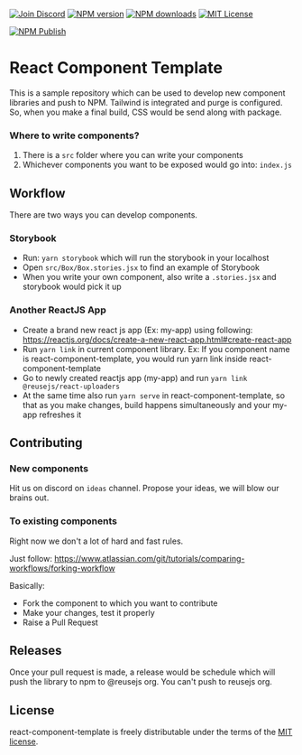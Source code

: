 <!-- [![View Storybook][view-storybook-image]][view-storybook-url] -->
[![Join Discord][join-discord-image]][join-discord-url]
[![NPM version][npm-version-image]][npm-url]
[![NPM downloads][npm-downloads-image]][npm-downloads-url]
[![MIT License][license-image]][license-url]
<!-- [![Storybook][storybook-action-image]][storybook-action-url] -->
[![NPM Publish][npm-publish-action-image]][npm-publish-action-url]

# React Component Template

This is a sample repository which can be used to develop new component libraries and push to NPM. Tailwind is integrated and purge is configured. So, when you make a final build, CSS would be send along with package.

### Where to write components?

1. There is a `src` folder where you can write your components
2. Whichever components you want to be exposed would go into: `index.js`

## Workflow

There are two ways you can develop components.

### Storybook

- Run: `yarn storybook` which will run the storybook in your localhost
- Open `src/Box/Box.stories.jsx` to find an example of Storybook
- When you write your own component, also write a `.stories.jsx` and storybook would pick it up

### Another ReactJS App

- Create a brand new react js app (Ex: my-app) using following: https://reactjs.org/docs/create-a-new-react-app.html#create-react-app
- Run `yarn link` in current component library. Ex: If you component name is react-component-template, you would run yarn link inside react-component-template
- Go to newly created reactjs app (my-app) and run `yarn link @reusejs/react-uploaders`
- At the same time also run `yarn serve` in react-component-template, so that as you make changes, build happens simultaneously and your my-app refreshes it

## Contributing

### New components

Hit us on discord on `ideas` channel. Propose your ideas, we will blow our brains out.

### To existing components

Right now we don't a lot of hard and fast rules. 

Just follow: https://www.atlassian.com/git/tutorials/comparing-workflows/forking-workflow

Basically:

- Fork the component to which you want to contribute
- Make your changes, test it properly
- Raise a Pull Request

## Releases

Once your pull request is made, a release would be schedule which will push the library to npm to @reusejs org. You can't push to reusejs org.
 
## License

react-component-template is freely distributable under the terms of the [MIT license][license-url].

[license-image]: https://img.shields.io/badge/license-MIT-blue.svg?style=flat
[license-url]: LICENSE

[npm-url]: https://npmjs.org/package/@reusejs/react-uploaders
[npm-version-image]: https://img.shields.io/npm/v/@reusejs/react-uploaders.svg?style=flat

[npm-downloads-image]: https://img.shields.io/npm/dm/@reusejs/react-uploaders.svg?style=flat
[npm-downloads-url]: https://npmcharts.com/compare/@reusejs/react-uploaders?minimal=true

<!-- [view-storybook-image]: https://img.shields.io/badge/View-Storybook-F59E0B.svg
[view-storybook-url]: https://master--617258d6729860003a3d6e10.chromatic.com -->

[join-discord-image]: https://img.shields.io/badge/Join-Discord-7389D8.svg
[join-discord-url]: https://discord.gg/VUa9SHvvDb

<!-- [storybook-action-image]: https://github.com/reusejs/react-uploaders/actions/workflows/chromatic.yml/badge.svg
[storybook-action-url]: https://github.com/reusejs/react-uploaders/actions/workflows/chromatic.yml -->

[npm-publish-action-image]: https://github.com/reusejs/react-uploaders/actions/workflows/publish.yml/badge.svg
[npm-publish-action-url]: https://github.com/reusejs/react-uploaders/actions/workflows/publish.yml